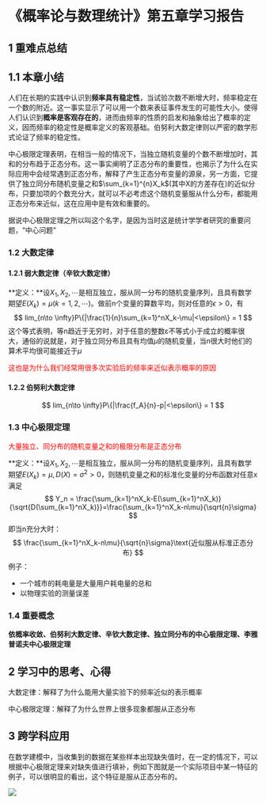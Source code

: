 # 《概率论与数理统计》第五章学习报告

## 1 重难点总结

## 1.1 本章小结

人们在长期的实践中认识到**频率具有稳定性**，当试验次数不断增大时，频率稳定在一个数的附近。这一事实显示了可以用一个数来表征事件发生的可能性大小。使得人们认识到**概率是客观存在的**，进而由频率的性质的启发和抽象给出了概率的定义，因而频率的稳定性是概率定义的客观基础。伯努利大数定律则以严密的数学形式论证了频率的稳定性。

中心极限定理表明，在相当一般的情况下，当独立随机变量的个数不断增加时，其和的分布趋于正态分布。这一事实阐明了正态分布的重要性，也揭示了为什么在实际应用中会经常遇到正态分布，解释了产生正态分布变量的源泉，另一方面，它提供了独立同分布随机变量之和$\sum_{k=1}^{n}X_k$(其中X的方差存在)的近似分布，只要加项的个数充分大，就可以不必考虑这个随机变量服从什么分布，都能用正态分布来近似，这在应用中是有效和重要的。

据说中心极限定理之所以叫这个名字，是因为当时这是统计学学者研究的重要问题，“中心问题”

### 1.2 大数定律

#### 1.2.1 弱大数定律（辛钦大数定律）

**定义：**设$X_1, X_2, \cdots$是相互独立，服从同一分布的随机变量序列，且具有数学期望$E(X_k)=\mu(k=1,2,\cdots)$。做前n个变量的算数平均，则对任意的$\epsilon>0$，有
$$
lim_{n\to \infty}P\{|\frac{1}{n}\sum_{k=1}^nX_k-\mu|<\epsilon\} = 1
$$
这个等式表明，等n趋近于无穷时，对于任意的整数ε不等式小于成立的概率很大，通俗的说就是，对于独立同分布且具有均值$\mu$的随机变量，当n很大时他们的算术平均很可能接近于$\mu$

<font color="red">这也是为什么我们经常用很多次实验后的频率来近似表示概率的原因</font>

#### 1.2.2 伯努利大数定律

$$
lim_{n\to \infty}P\{|\frac{f_A}{n}-p|<\epsilon\} = 1
$$

### 1.3 中心极限定理

<font color="red">大量独立、同分布的随机变量之和的极限分布是正态分布</font>

**定义：**设$X_1, X_2, \cdots$是相互独立，服从同一分布的随机变量序列，且具有数学期望$E(X_k)=\mu,D(X)=\sigma^2>0$，则随机变量之和的标准化变量的分布函数对任意x满足
$$
Y_n = \frac{\sum_{k=1}^nX_k-E(\sum_{k=1}^nX_k)}{\sqrt{D(\sum_{k=1}^nX_k)}}=\frac{\sum_{k=1}^nX_k-n\mu}{\sqrt{n}\sigma}
$$
即当n充分大时：
$$
\frac{\sum_{k=1}^nX_k-n\mu}{\sqrt{n}\sigma}\text{近似服从标准正态分布}
$$
例子：

- 一个城市的耗电量是大量用户耗电量的总和
- 以物理实验的测量误差

### 1.4 重要概念

**依概率收敛、伯努利大数定律、辛钦大数定律、独立同分布的中心极限定理、李雅普诺夫中心极限定理**

## 2 学习中的思考、心得

大数定律：解释了为什么能用大量实验下的频率近似的表示概率

中心极限定理：解释了为什么世界上很多现象都服从正态分布

## 3 跨学科应用

在数学建模中，当收集到的数据在某些样本出现缺失值时，在一定的情况下，可以根据中心极限定理来对缺失值进行填补，例如下图就是一个实际项目中某一特征的例子，可以很明显的看出，这个特征是服从正态分布的。

![](D:\SZTU\大二\Python\python大作业\16.png)